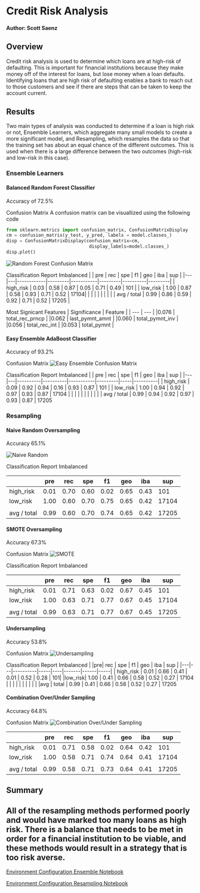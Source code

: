 # Credit Risk Analysis
#### Author: Scott Saenz

## **Overview**
Credit risk analysis is used to determine which loans are at high-risk of defaulting. This is important for financial institutions because they make money off of the interest for loans, but lose money when a loan defaults. Identifying loans that are high risk of defaulting enables a bank to reach out to those customers and see if there are steps that can be taken to keep the account current.
## **Results**
Two main types of analysis was conducted to determine if a loan is high risk or not, Ensemble Learners, which aggregate many small models to create a more significant model, and Resampling, which resamples the data so that the training set has about an equal chance of the different outcomes. This is used when there is a large difference between the two outcomes (high-risk and low-risk in this case).
### **Ensemble Learners**
#### **Balanced Random Forest Classifier**
Accuracy of 72.5%

Confusion Matrix
A confusion matrix can be visuallized using the following code
```python
from sklearn.metrics import confusion_matrix, ConfusionMatrixDisplay
cm = confusion_matrix(y_test, y_pred, labels = model.classes_)
disp = ConfusionMatrixDisplay(confusion_matrix=cm,
                               display_labels=model.classes_)
disp.plot()
```


![Random Forest Confusion Matrix](RandomForestCM.png)

Classification Report Imbalanced
| | pre |      rec   |    spe  |      f1   |    geo  |     iba  |     sup |
|---|---|------------|---------|-----------|---------|----------|---------|
|  high_risk |      0.03 |     0.58 |     0.87 |     0.05 |     0.71 |     0.49 |      101 |
| low_risk |      1.00 |     0.87 |     0.58 |     0.93 |     0.71 |     0.52 |    17104|
| | | | | | | |
| avg / total |       0.99  |    0.86 |     0.59 |     0.92 |     0.71 |     0.52 |    17205 |

Most Signicant Features
| Significance | Feature |
| --- | --- | 
|0.076 | total_rec_prncp | 
|0.062 | last_pymnt_amnt | 
|0.060 | total_pymnt_inv |
|0.056 | total_rec_int |
|0.053 | total_pymnt |


#### **Easy Ensemble AdaBoost Classifier**
Accuracy of 93.2%

Confusion Matrix
![Easy Ensemble Confusion Matrix](EasyEnsembleCM.png)

Classification Report Imbalanced
| | pre |      rec |      spe |       f1  |     geo | iba |      sup |
|---|---|----------|----------|-----------|---------|-----|----------|
|  high_risk |      0.09  |    0.92 |     0.94 |     0.16 |     0.93  |    0.87 |      101 |
|   low_risk |      1.00 |     0.94 |     0.92 |     0.97 |     0.93  |    0.87 |     17104 |
|          | | | | | | | |
| avg / total |       0.99 |      0.94 |     0.92 |     0.97 |     0.93  |    0.87  |   17205

### **Resampling**
#### **Naive Random Oversampling**
Accuracy 65.1%

![Naive Random](NaiveRandomCM.png)

Classification Report Imbalanced

| |pre |      rec |      spe |        f1 |      geo |      iba |      sup |
|---|---|---------|----------|-----------|----------|----------|----------|
|  high_risk |      0.01 |     0.70 |     0.60 |     0.02 |     0.65 |     0.43 |      101
|   low_risk |      1.00 |     0.60   |   0.70 |     0.75  |    0.65 |     0.42 |    17104
|          | | | | | | | |
|avg / total |      0.99 |     0.60  |    0.70 |     0.74 |     0.65 |     0.42 |    17205


#### **SMOTE Oversampling**
Accuracy 67.3%

Confusion Matrix
![SMOTE](SMOTE_CM.png)

Classification Report Imbalanced

| |pre |  rec | spe |   f1  |  geo | iba | sup |
|---|---|-----|-----|-------|------|-----|-----|
|high_risk |      0.01 |  0.71 | 0.63 | 0.02 | 0.67 | 0.45  | 101
|low_risk | 1.00 |  0.63 | 0.71 | 0.77  |    0.67 |     0.45 |    17104
|          | | | | | | | |
|avg / total |      0.99 |     0.63  |    0.71 |     0.77  |    0.67 |     0.45  |   17205


#### **Undersampling**
Accuracy 53.8%

Confusion Matrix
![Undersampling](UndersamplingCM.png)

Classification Report Imbalanced
| |pre|       rec  | spe | f1 |   geo | iba  | sup |
|---|---|----------|-----|----|-------|------|-----|
|  high_risk  |     0.01  | 0.66 |  0.41 |  0.01  | 0.52 | 0.28 | 101|
|low_risk| 1.00 |     0.41   |   0.66  |    0.58 |     0.52  |    0.27  |   17104 |
|          | | | | | | | |
|avg | total  |     0.99  |    0.41  |    0.66  |    0.58    |  0.52   |   0.27  |   17205


#### **Combination Over/Under Sampling**
Accuracy 64.8%

Confusion Matrix
![Combination Over/Under Sampling](Combination_CM.png)

| | pre |      rec |      spe  |      f1  |     geo |      iba  |     sup |
|---|---|---|---|---|---|---|---|
|high_risk |      0.01 |     0.71 |     0.58 |     0.02 |     0.64 |     0.42 |      101|
|   low_risk |      1.00 |     0.58   |   0.71 |     0.74 |     0.64 |     0.41   |  17104
|          | | | | | | | |
|avg / total |      0.99 |     0.58 |     0.71  |    0.73 |     0.64 |     0.41 |    17205 |


## **Summary**
All of the resampling methods performed poorly and would have marked too many loans as high risk. There is a balance that needs to be met in order for a financial institution to be viable, and these methods would result in a strategy that is too risk averse.
---
[Environment Configuration Ensemble Notebook](environment.yml)<p>
[Environment Configuration Resampling Notebook](resampling_env.yml)
